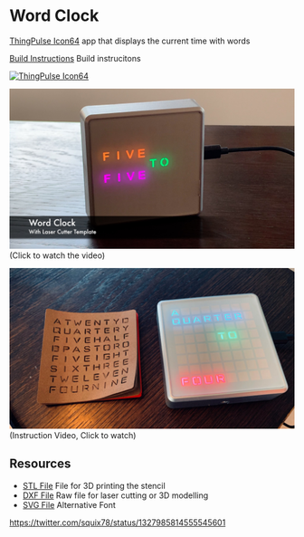 # Word Clock

[ThingPulse Icon64](https://thingpulse.com/product/icon64/) app that displays the current time with words

[Build Instructions](https://thingpulse.com/icon64-word-clock/) Build instrucitons

[![ThingPulse Icon64](https://thingpulse.com/wp-content/uploads/2020/11/Whitebox_Heart.jpg)](https://thingpulse.com/product/icon64/)

[![ThingPulse Icon64](/resources/WordClock.jpg)](https://youtu.be/4bVVeHwS4fc?t=20) (Click to watch the video)

[![ThingPulse Icon64](/resources/WordClockSmall.jpg)](https://www.youtube.com/watch?v=p8oyx-fEvpg) (Instruction Video, Click to watch)

## Resources
* [STL File](/resources/stencil.stl) File for 3D printing the stencil
* [DXF File](/resources/stencil.dxf) Raw file for laser cutting or 3D modelling
* [SVG File](/resources/WordClockStencilV2.svg) Alternative Font


https://twitter.com/squix78/status/1327985814555545601
